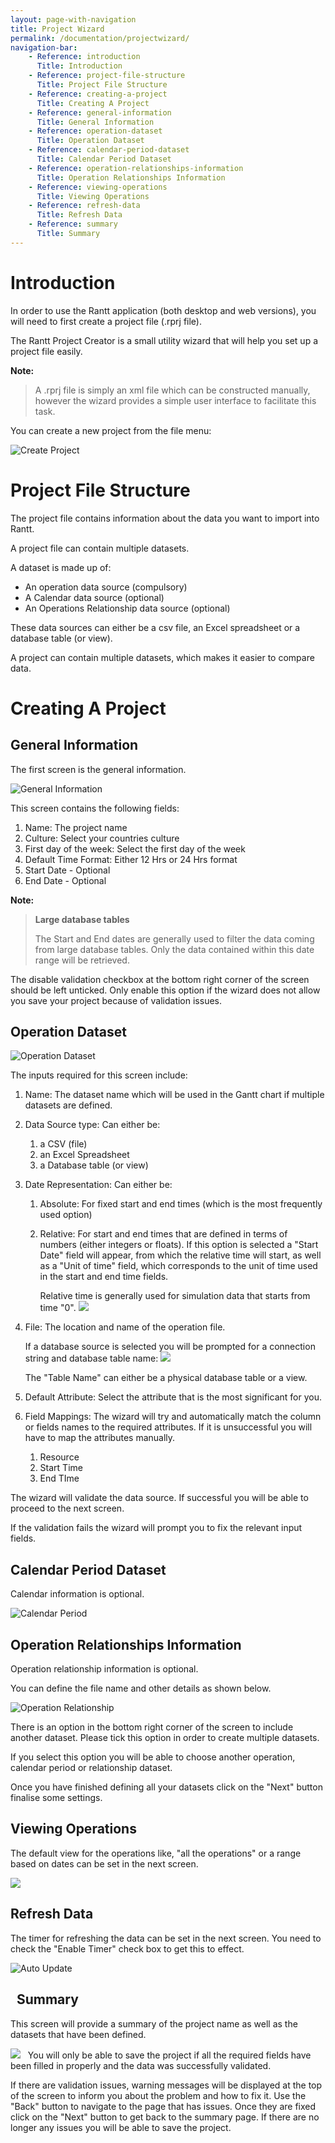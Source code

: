 ```yaml
---
layout: page-with-navigation
title: Project Wizard
permalink: /documentation/projectwizard/
navigation-bar:
    - Reference: introduction
      Title: Introduction
    - Reference: project-file-structure
      Title: Project File Structure
    - Reference: creating-a-project
      Title: Creating A Project
    - Reference: general-information
      Title: General Information
    - Reference: operation-dataset
      Title: Operation Dataset
    - Reference: calendar-period-dataset
      Title: Calendar Period Dataset
    - Reference: operation-relationships-information
      Title: Operation Relationships Information
    - Reference: viewing-operations
      Title: Viewing Operations
    - Reference: refresh-data
      Title: Refresh Data
    - Reference: summary
      Title: Summary
---
```


Introduction
============

In order to use the Rantt application (both desktop and web versions), you will need to first create a project file (.rprj file).

The Rantt Project Creator is a small utility wizard that will help you set up a project file easily.

**Note:**

> A .rprj file is simply an xml file which can be constructed manually, however the wizard provides a simple user interface to facilitate this task.

You can create a new project from the file menu:

![Create Project](images/CreateProject.png)

Project File Structure
======================

The project file contains information about the data you want to import into Rantt.

A project file can contain multiple datasets.

A dataset is made up of:

- An operation data source (compulsory)
- A Calendar data source (optional)
- An Operations Relationship data source (optional)

These data sources can either be a csv file, an Excel spreadsheet or a database table (or view).

A project can contain multiple datasets, which makes it easier to compare data.

Creating A Project
==================

General Information
-------------------

The first screen is the general information.

![General Information](images/wizard_GeneralInformation.png)

This screen contains the following fields:

1. Name: The project name
1. Culture: Select your countries culture
1. First day of the week: Select the first day of the week
1. Default Time Format: Either 12 Hrs or 24 Hrs format
1. Start Date - Optional
1. End Date - Optional
    
**Note:**

> **Large database tables**
> 
> The Start and End dates are generally used to filter the data coming from large database tables. Only the data contained within this date range will be retrieved.

The disable validation checkbox at the bottom right corner of the screen should be left unticked.
Only enable this option if the wizard does not allow you save your project because of validation issues.


Operation Dataset
-----------------

![Operation Dataset](images/wizard_Operation.png)

The inputs required for this screen include:

1.  Name: The dataset name which will be used in the Gantt chart if multiple datasets are defined.
1.  Data Source type: Can either be:
    1. a CSV (file)
	1. an Excel Spreadsheet
    1. a Database table (or view)
1.  Date Representation: Can either be:
    1.  Absolute: For fixed start and end times (which is the most frequently used option)
    1.  Relative: For start and end times that are defined in terms of numbers (either integers or floats). If this option is selected a "Start Date" field will appear, from which the relative time will start, as well as a "Unit of time" field, which corresponds to the unit of time used in the start and end time fields. 
        
		Relative time is generally used for simulation data that starts from time "0".
        ![](images/RelativeDates.png)
1.  File: The location and name of the operation file. 

	If a database source is selected you will be prompted for a connection string and database table name:
    ![](images/DbOptions.png)
	
    The "Table Name" can either be a physical database table or a view.
1.  Default Attribute: Select the attribute that is the most significant for you.
1.  Field Mappings: The wizard will try and automatically match the column or fields names to the required attributes. If it is unsuccessful you will have to map the attributes manually.
    1.  Resource
    1.  Start Time
    1.  End TIme

The wizard will validate the data source. If successful you will be able to proceed to the next screen.

If the validation fails the wizard will prompt you to fix the relevant input fields.

Calendar Period Dataset
--------------------

Calendar information is optional.

![Calendar Period](images/wizard_CalendarPeriod.png)


Operation Relationships Information
-----------------------------------

Operation relationship information is optional.

You can define the file name and other details as shown below.

![Operation Relationship](images/wizard_OperationRelationship.png)

There is an option in the bottom right corner of the screen to include another dataset. 
Please tick this option in order to create multiple datasets.

If you select this option you will be able to choose another operation, calendar period or relationship dataset.

Once you have finished defining all your datasets click on the "Next" button finalise some settings.
 

Viewing Operations
------------------

The default view for the operations like, "all the operations" or a range based on dates can be set in the next screen.

![](images/wizard_OpenProjectBehaviour.png)


Refresh Data
------------

The timer for refreshing the data can be set in the next screen. You need to check the "Enable Timer" check box to get this to effect.

![Auto Update](images/wizard_AutoUpdate.png)

 
Summary
---------

This screen will provide a summary of the project name as well as the datasets that have been defined.

![](images/wizard_Summary.png)
 
You will only be able to save the project if all the required fields have been filled in properly and the data was successfully validated.

If there are validation issues, warning messages will be displayed at the top of the screen to inform you about the problem and how to fix it.
Use the "Back" button to navigate to the page that has issues. Once they are fixed click on the "Next" button to get back to the summary page.
If there are no longer any issues you will be able to save the project.